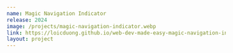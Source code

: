 ```yaml
---
name: Magic Navigation Indicator
release: 2024
image: /projects/magic-navigation-indicator.webp
link: https://loicduong.github.io/web-dev-made-easy-magic-navigation-indicator/
layout: project
---
```

